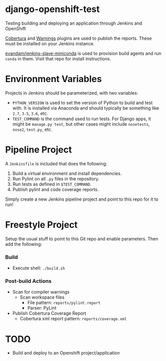 # django-openshift-test
Testing building and deploying an application through Jenkins and OpenShift

[Cobertura](https://wiki.jenkins.io/display/JENKINS/Cobertura+Plugin) and [Warnings](https://wiki.jenkins.io/display/JENKINS/Warnings+Plugin) plugins are used to publish the reports. These must be installed on your Jenkins instance.

[evandam/jenkins-slave-miniconda](https://github.com/evandam/jenkins-slave-miniconda) is used to provision build agents and run `conda` in them. Visit that repo for install instructions.

# Environment Variables
Projects in Jenkins should be parameterized, with two variables:
- `PYTHON_VERSION` is used to set the version of Python to build and test with. It is installed via Anaconda and should typically be something like `2.7`, `3.5`, `3.6`, etc.
- `TEST_COMMAND` is the command used to run tests. For Django apps, it might be `manage.py test`, but other cases might include `nosetests`, `nose2`, `test.py`, etc.

# Pipeline Project
A `Jenkinsfile` is included that does the following:
1. Build a virtual environment and install dependencies.
2. Run Pylint on all `.py` files in the repository.
3. Run tests as defined in `$TEST_COMMAND`.
4. Publish pylint and code coverage reports.

Simply create a new Jenkins pipeline project and point to this repo for it to run!

# Freestyle Project
Setup the usual stuff to point to this Git repo and enable parameters. Then add the following:

### Build
- Execute shell: `./build.sh`

### Post-build Actions
- Scan for compiler warnings
  - Scan workspace files
    - File pattern: `reports/pylint.report`
    - Parser: PyLint
- Publish Cobertura Coverage Report
  - Cobertura xml report pattern: `reports/coverage.xml`
  
# TODO
- Build and deploy to an Openshift project/application
